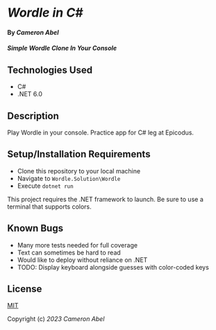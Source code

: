# _Wordle in C#_

#### By _**Cameron Abel**_

#### _Simple Wordle Clone In Your Console_

## Technologies Used

- C#
- .NET 6.0

## Description

Play Wordle in your console. Practice app for C# leg at Epicodus.

## Setup/Installation Requirements

- Clone this repository to your local machine
- Navigate to `Wordle.Solution\Wordle`
- Execute `dotnet run`

This project requires the .NET framework to launch. Be sure to use a terminal that supports colors.

## Known Bugs

- Many more tests needed for full coverage
- Text can sometimes be hard to read
- Would like to deploy without reliance on .NET
- TODO: Display keyboard alongside guesses with color-coded keys

## License

[MIT](https://opensource.org/licenses/MIT)

Copyright (c) _2023_ _Cameron Abel_
